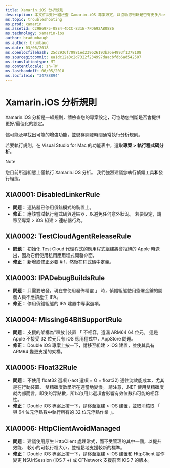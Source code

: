 ```yaml
---
title: Xamarin.iOS 分析規則
description: 本文件說明一組檢查 Xamarin.iOS 專案設定，以協助您判斷是否有更多/better optimized 設定可用的分析規則。
ms.topic: troubleshooting
ms.prod: xamarin
ms.assetid: C29B69F5-08E4-4DCC-831E-7FD692AB0886
ms.technology: xamarin-ios
author: bradumbaugh
ms.author: brumbaug
ms.date: 03/06/2018
ms.openlocfilehash: 25d2936f70981ed239626193ba6e4993f1378108
ms.sourcegitcommit: ea1dc12a3c2d7322f234997daacbfdb6ad542507
ms.translationtype: MT
ms.contentlocale: zh-TW
ms.lasthandoff: 06/05/2018
ms.locfileid: "34788894"
---
```

# <a name="xamarinios-analysis-rules"></a>Xamarin.iOS 分析規則

Xamarin.iOS 分析是一組規則，請檢查您的專案設定，可協助您判斷是否會提供更好/最佳化的設定。

儘可能及早找出可能的增強功能，並儲存開發時間通常執行分析規則。

若要執行規則，在 Visual Studio for Mac 的功能表中，選取**專案 > 執行程式碼分析**。

> [!NOTE]
> 您目前所選組態上僅執行 Xamarin.iOS 分析。 我們強烈建議您執行偵錯工具**和**發行組態。

<a name="XIA0001" />

## <a name="xia0001-disabledlinkerrule"></a>XIA0001: DisabledLinkerRule

- **問題：** 連結器已停用偵錯模式的裝置上。
- **修正：** 應該嘗試執行程式碼與連結器，以避免任何意外狀況。
若要設定，請移至專案 > iOS 組建 > 連結器行為。

<a name="XIA0002" />

## <a name="xia0002-testcloudagentreleaserule"></a>XIA0002: TestCloudAgentReleaseRule

- **問題：** 初始化 Test Cloud 代理程式的應用程式組建將會拒絕的 Apple 時送出，因為它們使用私用應用程式開發介面。
- **修正：** 新增或修正必要 #if，然後在程式碼中定義。

<a name="XIA0003" />

## <a name="xia0003-ipadebugbuildsrule"></a>XIA0003: IPADebugBuildsRule

- **問題：** 只需要散發，現在會使用發佈精靈 」 時，偵錯組態使用簽署金鑰的開發人員不應該產生 IPA。
- **修正：** 停用偵錯組態的 IPA 建置中專案選項。

<a name="XIA0004" />

## <a name="xia0004-missing64bitsupportrule"></a>XIA0004: Missing64BitSupportRule

- **問題：** 支援的架構為"釋放 |裝置 「 不相容，遺漏 ARM64 64 位元。 這是 Apple 不接受 32 位元只有 iOS 應用程式中，AppStore 問題。
- **修正：** Double iOS 專案上按一下，請移至組建 > iOS 建置，並使其具有 ARM64 變更支援的架構。

<a name="XIA0005" />

## <a name="xia0005-float32rule"></a>XIA0005: Float32Rule

- **問題：** 不使用 float32 選項 (-aot 選項 = O = float32) 通往沈效能成本，尤其是在行動裝置、 雙精確度數學所在適當地變慢。 請注意，.NET 使用雙精確度就內部而言，即使的浮點數，所以啟用此選項會影響有效位數和可能的相容性。
- **修正：** Double iOS 專案上按一下，請移至組建 > iOS 建置，並取消核取 「 與 64 位元浮點數中執行所有的 32 位元浮點作業 」。

<a name="XIA0006" />

## <a name="xia0006-httpclientavoidmanaged"></a>XIA0006: HttpClientAvoidManaged

- **問題：** 建議使用原生 HttpClient 處理常式，而不受管理的其中一個，以提升效能、 較小的可執行檔大小，並輕鬆地支援較新的標準。
- **修正：** Double iOS 專案上按一下，請移至組建 > iOS 建置和 HttpClient 實作變更 NSUrlSession (iOS 7 +) 或 CFNetwork 支援前面 iOS 7 的版本。
